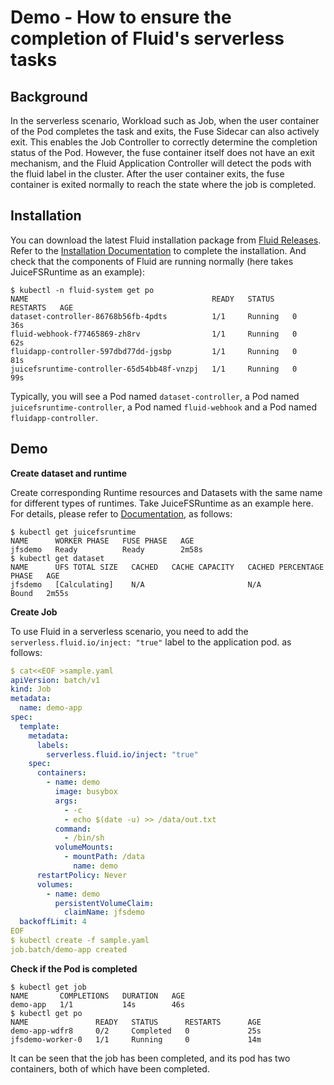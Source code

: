 # Demo - How to ensure the completion of Fluid's serverless tasks

## Background

In the serverless scenario, Workload such as Job, when the user container of the Pod completes the task and exits, the
Fuse Sidecar can also actively exit.
This enables the Job Controller to correctly determine the completion status of the Pod. However, the fuse container
itself does not have an exit mechanism, and the Fluid Application Controller will detect the pods with the fluid label
in the cluster.
After the user container exits, the fuse container is exited normally to reach the state where the job is completed.

## Installation

You can download the latest Fluid installation package
from [Fluid Releases](https://github.com/fluid-cloudnative/fluid/releases).
Refer to the [Installation Documentation](../userguide/install.md) to complete the installation. And check that the
components of Fluid are running normally (here takes JuiceFSRuntime as an example):

```shell
$ kubectl -n fluid-system get po
NAME                                         READY   STATUS    RESTARTS   AGE
dataset-controller-86768b56fb-4pdts          1/1     Running   0          36s
fluid-webhook-f77465869-zh8rv                1/1     Running   0          62s
fluidapp-controller-597dbd77dd-jgsbp         1/1     Running   0          81s
juicefsruntime-controller-65d54bb48f-vnzpj   1/1     Running   0          99s
```

Typically, you will see a Pod named `dataset-controller`, a Pod named `juicefsruntime-controller`, a Pod
named `fluid-webhook` and a Pod named `fluidapp-controller`.

## Demo

**Create dataset and runtime**

Create corresponding Runtime resources and Datasets with the same name for different types of runtimes. Take JuiceFSRuntime as an example here. For details, please refer to [Documentation](juicefs_runtime.md), as follows:

```shell
$ kubectl get juicefsruntime
NAME      WORKER PHASE   FUSE PHASE   AGE
jfsdemo   Ready          Ready        2m58s
$ kubectl get dataset
NAME      UFS TOTAL SIZE   CACHED   CACHE CAPACITY   CACHED PERCENTAGE   PHASE   AGE
jfsdemo   [Calculating]    N/A                       N/A                 Bound   2m55s
```

**Create Job**

To use Fluid in a serverless scenario, you need to add the `serverless.fluid.io/inject: "true"` label to the application pod. as follows:

```yaml
$ cat<<EOF >sample.yaml
apiVersion: batch/v1
kind: Job
metadata:
  name: demo-app
spec:
  template:
    metadata:
      labels:
        serverless.fluid.io/inject: "true"
    spec:
      containers:
        - name: demo
          image: busybox
          args:
            - -c
            - echo $(date -u) >> /data/out.txt
          command:
            - /bin/sh
          volumeMounts:
            - mountPath: /data
              name: demo
      restartPolicy: Never
      volumes:
        - name: demo
          persistentVolumeClaim:
            claimName: jfsdemo
  backoffLimit: 4
EOF
$ kubectl create -f sample.yaml
job.batch/demo-app created
```

**Check if the Pod is completed**

```shell
$ kubectl get job
NAME       COMPLETIONS   DURATION   AGE
demo-app   1/1           14s        46s
$ kubectl get po
NAME               READY   STATUS      RESTARTS      AGE
demo-app-wdfr8     0/2     Completed   0             25s
jfsdemo-worker-0   1/1     Running     0             14m
```

It can be seen that the job has been completed, and its pod has two containers, both of which have been completed.
